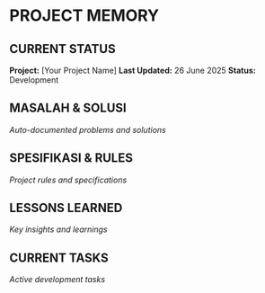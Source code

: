 # PROJECT MEMORY

## CURRENT STATUS
**Project:** [Your Project Name]
**Last Updated:** 26 June 2025
**Status:** Development

## MASALAH & SOLUSI
*Auto-documented problems and solutions*

## SPESIFIKASI & RULES  
*Project rules and specifications*

## LESSONS LEARNED
*Key insights and learnings*

## CURRENT TASKS
*Active development tasks*